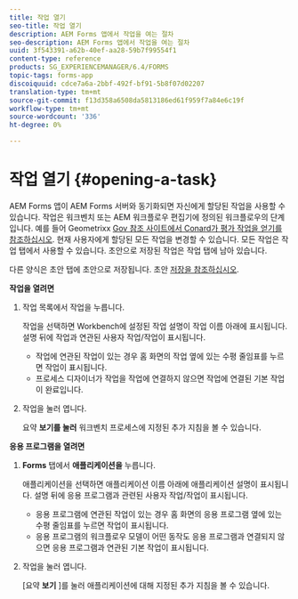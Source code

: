 ```yaml
---
title: 작업 열기
seo-title: 작업 열기
description: AEM Forms 앱에서 작업을 여는 절차
seo-description: AEM Forms 앱에서 작업을 여는 절차
uuid: 3f543391-a62b-40ef-aa28-59b7f99554f1
content-type: reference
products: SG_EXPERIENCEMANAGER/6.4/FORMS
topic-tags: forms-app
discoiquuid: cdce7a6a-2bbf-492f-bf91-5b8f07d02207
translation-type: tm+mt
source-git-commit: f13d358a6508da5813186ed61f959f7a84e6c19f
workflow-type: tm+mt
source-wordcount: '336'
ht-degree: 0%

---
```



# 작업 열기 {#opening-a-task}

AEM Forms 앱이 AEM Forms 서버와 동기화되면 자신에게 할당된 작업을 사용할 수 있습니다. 작업은 워크벤치 또는 AEM 워크플로우 편집기에 정의된 워크플로우의 단계입니다. 예를 들어 Geometrixx [Gov 참조 사이트에서 Conard가 평가 작업을 얻기를 참조하십시오](/help/forms/using/gov-reference-site-walkthrough.md#conard-assessment-task). 현재 사용자에게 할당된 모든 작업을 변경할 수 있습니다. 모든 작업은 작업 탭에서 사용할 수 있습니다. 초안으로 저장된 작업은 작업 탭에 남아 있습니다.

다른 양식은 초안 탭에 초안으로 저장됩니다. 초안 [저장을 참조하십시오](/help/forms/using/save-as-draft.md).

**작업을 열려면**

1. 작업 목록에서 작업을 누릅니다.

   작업을 선택하면 Workbench에 설정된 작업 설명이 작업 이름 아래에 표시됩니다. 설명 뒤에 작업과 연관된 사용자 작업/작업이 표시됩니다.

   * 작업에 연관된 작업이 있는 경우 홈 화면의 작업 옆에 있는 수평 줄임표를 누르면 작업이 표시됩니다.
   * 프로세스 디자이너가 작업을 작업에 연결하지 않으면 작업에 연결된 기본 작업이 완료입니다.

1. 작업을 눌러 엽니다.

   요약 **보기를 눌러** 워크벤치 프로세스에 지정된 추가 지침을 볼 수 있습니다.

**응용 프로그램을 열려면**

1. **Forms** 탭에서 **애플리케이션을** 누릅니다.

   애플리케이션을 선택하면 애플리케이션 이름 아래에 애플리케이션 설명이 표시됩니다. 설명 뒤에 응용 프로그램과 관련된 사용자 작업/작업이 표시됩니다.

   * 응용 프로그램에 연관된 작업이 있는 경우 홈 화면의 응용 프로그램 옆에 있는 수평 줄임표를 누르면 작업이 표시됩니다.
   * 응용 프로그램의 워크플로우 모델이 어떤 동작도 응용 프로그램과 연결되지 않으면 응용 프로그램과 연관된 기본 작업이 표시됩니다.

1. 작업을 눌러 엽니다.

   [요약 **보기** ]를 눌러 애플리케이션에 대해 지정된 추가 지침을 볼 수 있습니다.
